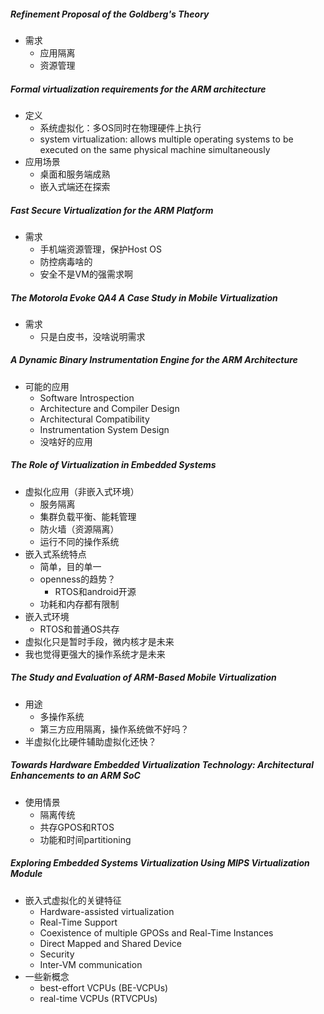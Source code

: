 ##### Refinement Proposal of the Goldberg's Theory

- 需求
  - 应用隔离
  - 资源管理

##### Formal virtualization requirements for the ARM architecture

- 定义
  - 系统虚拟化：多OS同时在物理硬件上执行
  - system virtualization: allows multiple operating systems to be executed on the same physical machine simultaneously
- 应用场景
  - 桌面和服务端成熟
  - 嵌入式端还在探索

#####  Fast Secure Virtualization for the ARM Platform

- 需求
  - 手机端资源管理，保护Host OS
  - 防控病毒啥的
  - 安全不是VM的强需求啊

##### The Motorola Evoke QA4 A Case Study in Mobile Virtualization

- 需求
  - 只是白皮书，没啥说明需求

##### A Dynamic Binary Instrumentation Engine for the ARM Architecture

- 可能的应用
  - Software Introspection
  - Architecture and Compiler Design
  - Architectural Compatibility
  - Instrumentation System Design
  - 没啥好的应用

##### The Role of Virtualization in Embedded Systems

- 虚拟化应用（非嵌入式环境）
  - 服务隔离
  - 集群负载平衡、能耗管理
  - 防火墙（资源隔离）
  - 运行不同的操作系统
- 嵌入式系统特点
  - 简单，目的单一
  - openness的趋势？
    - RTOS和android开源
  - 功耗和内存都有限制
- 嵌入式环境
  - RTOS和普通OS共存
- 虚拟化只是暂时手段，微内核才是未来
- 我也觉得更强大的操作系统才是未来

##### The Study and Evaluation of ARM-Based Mobile Virtualization

- 用途
  - 多操作系统
  - 第三方应用隔离，操作系统做不好吗？
- 半虚拟化比硬件辅助虚拟化还快？

##### Towards Hardware Embedded Virtualization Technology: Architectural Enhancements to an ARM SoC

- 使用情景
  - 隔离传统
  - 共存GPOS和RTOS
  - 功能和时间partitioning

##### Exploring Embedded Systems Virtualization Using MIPS Virtualization Module

- 嵌入式虚拟化的关键特征
  - Hardware-assisted virtualization
  - Real-Time Support
  - Coexistence of multiple GPOSs and Real-Time Instances
  - Direct Mapped and Shared Device
  - Security
  - Inter-VM communication
- 一些新概念
  - best-effort VCPUs (BE-VCPUs)
  - real-time VCPUs (RTVCPUs)

